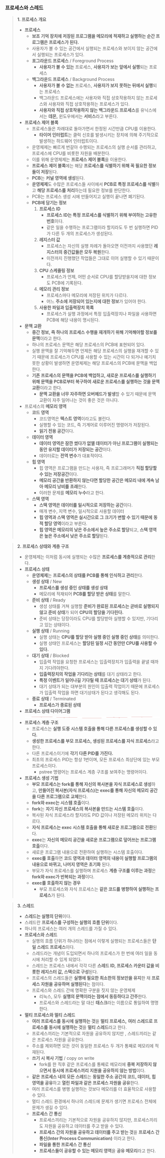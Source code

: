### 프로세스와 스레드

> **1. 프로세스 개요**
> 
> - **프로세스**
>     - **보조 기억 장치에 저장된 프로그램을 메모리에 적재하고 실행하는 순간 프로그램은 프로세스가 된다.**
>     - 사용자가 볼 수 있는 공간에서 실행되는 프로세스와 보이지 않는 공간에서 실행되는 프로세스가 있다.
>     - **포그라운드 프로세스** / Foreground Process
>         - **사용자가 볼 수 있는** 프로세스, **사용자가 보는 앞에서 실행**되는 프로세스
>     - **백그라운드 프로세스** / Background Process
>         - **사용자가 볼 수 없는** 프로세스, **사용자가 보지 못하는 뒤에서 실행**되는 프로세스
>         - 백그라운드 프로세스에는 사용자와 직접 상호작용하지 않는 프로세스와 사용자와 직접 상호작용하는 프로세스가 있다.
>         - **사용자와 직접 상호작용하지 않는 백그라운드 프로세스**를 유닉스에서는 **데몬,** 윈도우에서는 **서비스**라고 부른다.
> - **프로세스 제어 블록**
>     - 프로세스들은 차례대로 돌아가면서 한정된 시간만큼 CPU를 이용한다.
>         - **타이머 인터럽트**는 클럭 신호를 발생시키는 장치에 의해 주기적으로 발생하는 하드웨어 인터럽트이다.
>     - 운영체제는 빠르게 번갈아 수행되는 프로세스의 실행 순서를 관리하고, 프로세스에 CPU를 비롯한 자원을 배분한다.
>     - 이를 위해 운영체제는 **프로세스 제어 블록**을 이용한다.
>     - **프로세스 제어 블록**에는 해당 **프로세스를 식별하기 위해 꼭 필요한 정보들이 저장**된다.
>     - **PCB**는 **커널 영역에 생성**된다.
>     - **운영체제**도 수많은 프로세스들 사이에서 **PCB로 특정 프로세스를 식별**하고 **해당 프로세스를 처리**하는데 필요한 정보를 판단한다.
>     - PCB는 프로세스 생성 시에 만들어지고 실행이 끝나면 폐기된다.
>     - **PCB에 담기는 정보**
>         1. **프로세스 ID**
>             - **프로세스 ID는 특정 프로세스를 식별하기 위해 부여하는 고유한 번호**이다.
>             - 같은 일을 수행하는 프로그램이라 할지라도 두 번 실행하면 PID가 다른 두 개의 프로세스가 생성된다.
>         2. **레지스터 값**
>             - 프로세스는 자신의 실행 차례가 돌아오면 이전까지 사용했던 **레지스터의 중간값들은 모두 복원**한다.
>             - 이전까지 진행했던 작업들은 그대로 이어 실행할 수 있기 때문이다.
>         3. **CPU 스케줄링 정보**
>             - 프로세스가 언제, 어떤 순서로 CPU를 할당받을지에 대한 정보도 PCB에 기록된다.
>         4. **메모리 관리 정보**
>             - 프로세스마다 메모리에 저장된 위치가 다르다.
>             - 어느 **주소에 저장되어 있는지에 대한 정보**가 있어야 한다.
>         5. **사용한 파일과 입출력장치 목록**
>             - 프로세스가 실행 과정에서 특정 입출력장치나 파일을 사용하면 PCB에 해당 내용이 명시된다.
> - **문맥 교환**
>     - **중간 정보, 즉 하나의 프로세스 수행을 재개하기 위해 기억해야할 정보를 문맥**이라고 한다.
>     - 하나의 프로세스 문맥은 해당 프로세스의 PCB에 표현되어 있다.
>     - 실행 문맥을 잘 기억해두면 언제든 해당 프로세스의 실행을 재개할 수 있기 때문에 프로세스가 CPU를 사용할 수 있는 시간이 다 되거나 예기치 못한 상황이 발생하면 운영체제는 해당 프로세스의 PCB에 문맥을 백업한다.
>     - **기존 프로세스의 문맥을 PCB에 백업하고, 새로운 프로세스를 실행하기 위해 문맥을 PCB로부터 복구하여 새로운 프로세스를 실행하는 것을 문맥 교환**이라고 한다.
>         - **문맥 교환을 너무 자주하면 오버헤드가 발생**할 수 있기 때문에 문맥 교환이 자주 일어나는 것이 좋은 것은 아니다.
> - 프로세스의 **메모리 영역**
>     - **코드 영역**
>         - 코드영역은 **텍스트 영역**이라고도 불린다.
>         - 실행할 수 있는 코드, 즉 기계어로 이루어진 명령어가 저장된다.
>         - **읽기 전용 공간**이다.
>     - **데이터 영역**
>         - **데이터 영역은 잠깐 썼다가 없앨 데이터가 아닌 프로그램이 실행되는 동안 유지할 데이터가 저장되는 공간**이다.
>         - 데이터로는 **전역 변수**가 대표적이다.
>     - **힙 영역**
>         - 힙 영역은 프로그램을 만드는 사용자, 즉 프로그래머가 **직접 할당할 수 있는 저장공간**이다.
>         - **메모리 공간을 반환하지 않는다면 할당한 공간은 메모리 내에 계속 남아 메모리 낭비를 초래**한다.
>         - 이러한 문제를 **메모리 누수**라고 한다.
>     - **스택 영역**
>         - **스택 영역은 데이터를 일시적으로 저장하는 공간**이다.
>         - 매개 변수, 지역 변수, 일시적으로 사용할 데이터
>         - **힙 영역과 스택 영역은 실시간으로 그 크기가 변할 수 있기 때문에** **동적 할당 영역**이라고 부른다.
>         - **힙 영역은 메모리의 낮은 주소에서 높은 주소로 할당**되고, **스택 영역은 높은 주소에서 낮은 주소로 할당**된다.

> **2. 프로세스 상태와 계층 구조**
> 
> - 운영체제는 이처럼 동시에 실행되는 수많은 **프로세스를 계층적으로 관리**한다.
> - **프로세스 상태**
>     - **운영체제**는 **프로세스의 상태를 PCB를 통해 인식하고 관리**한다.
>     - **생성 상태** / New
>         - **프로세스를 생성 중인 상태를 생성 상태**
>         - 메모리에 적재되어 **PCB를 할당 받은 상태**를 말한다.
>     - **준비 상태** / Ready
>         - 생성 상태를 거쳐 실행할 **준비가 완료된 프로세스는 곧바로 실행되지 않고 준비 상태**가 되어 **CPU의 할당을 기다린다.**
>         - 준비 상태는 당장이라도 CPU를 할당받아 실행할 수 있지만, 기다리고 있는 상태이다.
>     - **실행 상태** / Running
>         - 실행 상태는 **CPU를 할당 받아 실행 중인 실행 중인 상태**를 의미한다.
>         - 실행 상태인 프로세스는 **할당된 일정 시간 동안만 CPU를 사용할 수 있다.**
>     - **대기 상태**  / Blocked
>         - 입출력 작업을 요청한 프로세스는 입출력장치가 입출력을 끝낼 때까지 기다려야한다.
>         - **입출력장치의 작업을 기다리는 상태**를 대기 상태라고 한다.
>         - **특정 이벤트가 일어나길 기다릴 때 프로세스는 대기 상태**가 된다.
>         - 대기 상태가 되는 대부분의 원인이 입출력 작업이기 때문에 프로세스가 입출력 작업을 하면 대기상태가 된다고 생각해도 된다.
>     - **종료 상태** / Terminated
>         - **프로세스가 종료된 상태**
> - **프로세스 상태 다이어그램**
>     <img src = 'image/Process Status Diagram.jpg' alt = 'Process Status Diagram' width='500' height='5g00'>
> - **프로세스 계층 구조**
>     - 프로세스는 **실행 도중 시스템 호출을 통해 다른 프로세스를 생성할 수 있다.**
>     - **생성한 프로세스를 부모 프로세스, 생성된 프로세스를 자식 프로세스**라고 한다.
>     - 다른 프로세스이기에 **각기 다른 PID를 가진다.**
>     - 최초의 프로세스 PID는 항상 1번이며, 모든 프로세스 최상단에 있는 부모 프로세스이다.
>         - pstree 명령어는 프로세스 계층 구조를 보여주는 명령어이다.
> - **프로세스 생성 기법**
>     - **부모 프로세스는 fork를 통해 자신의 복사본을 자식 프로세스로 생성**하고, **만들어진 복사본(자식 프로세스)는 exec를 통해 자신의 메모리 공간을 다른 프로그램으로 교체**한다.
>     - **fork와 exec는 시스템 호출**이다.
>     - **fork**는 **자기 자신 프로세스의 복사본을 만드는 시스템 호출**이다.
>     - 복사된 자식 프로세스라 할지라도 PID 값이나 저장된 메모리 위치는 다르다.
>     - **자식 프로세스는 exec 시스템 호출을 통해 새로운 프로그램으로 전환**된다.
>     - **exec**는 **자신의 메모리 공간을 새로운 프로그램으로 덮어쓰는 프로그램 호출**이다.
>     - 새로운 프로그램 내용으로 전환하여 실행하는 시스템 호출이다.
>     - **exec를 호출**하면 **코드 영역과 데이터 영역의 내용이 실행할 프로그램의 내용으로 바뀌고, 나머지 영역은 초기화** 된다.
>     - 부모가 자식 프로세스를 실행하며 프로세스 **계층 구조를 이루는 과정**은 **fork와 exec가 반복되는 과정**이다.
>     - **exec를 호출하지 않는 경우**
>         - 부모 프로세스와 자식 프로세스는 **같은 코드를 병향하여 실행하는 프로세스**가 된다.

> **3. 스레드**
> 
> - **스레드는 실행의 단위**이다.
> - 스레드란 **프로세스를 구성하는 실행의 흐름 단위**이다.
> - 하나의 프로세스는 여러 개의 스레드를 가질 수 있다.
> - **프로세스와 스레드**
>     - 실행의 흐름 단위가 하나라는 점에서 이렇게 실행되는 프로세스들은 **단일 스레드 프로세스**이다.
>     - 스레드라는 개념이 도입되면서 하나의 프로세스가 한 번에 여러 일을 동시에 처리할 수 있게 되었다.
>     - 스레드는 프로세스 내에서 각각 다른 **스레드 ID, 프로세스 카운터 값을 비롯한 레지스터 값, 스택으로 구성**된다.
>     - 프로세스의 스레드들은 **실행에 필요한 최소한의 정보만을 유지**한 채 **프로세스 자원을 공유하며 실행된다**는 점이다.
>     - 프로세스와 스레드 간에 명확한 구분을 짓지 않는 운영체제
>         - 리눅스, 모두 **실행의 문맥이라는 점에서 동등하다고 간주**한다.
>         - 프로세스와 스레드라는 말 대신 **태스크**라는 이름으로 통일하여 명명한다.
> - **멀티 프로세스와 멀티 스레드**
>     - **여러 프로세스를 동시에 실행하는 것**을 **멀티 프로세스,** **여러 스레드로 프로세스를 동시에 실행하는 것**을 **멀티 스레드**라고 한다.
>     - 프로세스끼리는 기본적으로 자원을 공유하지 않지만 , 스레드끼리는 같은 프로세스 자원을 공유한다.
>     - 주소를 제외하면 모든 것이 동일한 프로세스 두 개가 통째로 메모리에 적재된다.
>     - **쓰기 시 복사 기법** / copy on write
>         - fork를 한 직후 같은 프로세스를 통째로 메모리에 **중복 저장하지 않으면서 동시에 프로세스끼리 지원을 공유하지 않는 방법**이다.
>     - **같은 프로세스 내의 모든 스레드**는 **동일한 주소 공간의 코드, 데이터, 힙 영역을 공유**하고 **열린 파일과 같은 프로세스 자원을 공유**한다.
>     - 여러 프로세스를 병행 실행하는 것보다 메모리를 더 효율적으로 사용할 수 있다.
>     - 멀티 스레드 환경에서 하나의 스레드에 문제가 생기면 프로세스 전체에 문제가 생길 수 있다.
>     - **프로세스 간 통신**
>         - 프로세스끼리는 기본적으로 자원을 공유하지 않지만, 프로세스끼리도 자원을 공유하고 데이터를 주고 받을 수 있다.
>         - **프로세스 간의 자원을 공유하고 데이터를 주고 받는 것**을 **프로세스 간 통신(Inter Process Communication)** 이라고 한다.
>         - **파일을 통한 프로세스 간 통신**
>         - **프로세스들이 공유할 수 있는 메모리 영역**을 **공유 메모리**라고 한다.